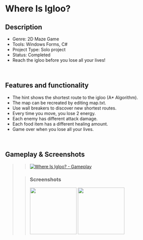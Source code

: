 # Where Is Igloo?

## Description
- Genre: 2D Maze Game
- Tools: Windows Forms, C#
- Project Type: Solo project
- Status: Completed
- Reach the igloo before you lose all your lives!

<br/>

## Features and functionality
- The hint shows the shortest route to the igloo (A* Algorithm).
- The map can be recreated by editing map.txt.
- Use wall breakers to discover new shortest routes.
- Every time you move, you lose 2 energy.
- Each enemy has different attack damage.
- Each food item has a different healing amount.
- Game over when you lose all your lives.

<br/>

## Gameplay & Screenshots

>> [![Where Is Igloo? - Gameplay](https://ytcards.demolab.com/?id=ZxOaRR7jKgA&title=Where+Is+My+Igloo?+-+Gameplay&lang=en&background_color=%230d1117&title_color=%23ffffff&stats_color=%23dedede&max_title_lines=1&width=400&border_radius=5&duration=52 "Where Is Igloo? - Gameplay")](https://www.youtube.com/watch?v=ZxOaRR7jKgA)
>
>> ### Screenshots
>>
>> <img src="https://github.com/user-attachments/assets/43af551e-4c61-49b8-aaf7-76c01e829508" height="150"/>
>> <img src="https://github.com/user-attachments/assets/2552ea7d-b1d1-41ea-b090-6227d90d147e" height="150"/>
